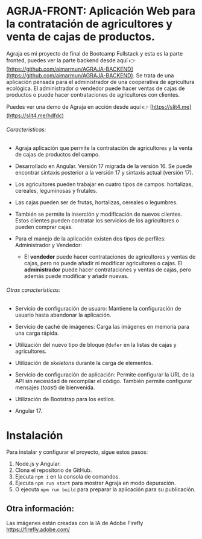 # AGRJA-FRONT: Aplicación Web para la contratación de agricultores y venta de cajas de productos.

Agraja es mi proyecto de final de Bootcamp Fullstack y esta es la parte fronted, puedes ver la parte backend desde aquí 👉 [https://github.com/aimarmun/AGRAJA-BACKEND](https://github.com/aimarmun/AGRAJA-BACKEND). 
Se trata de una aplicación pensada para el administrador de una cooperativa de agricultura ecológica. 
El administrador o vendedor puede hacer ventas de cajas de productos o puede hacer contrataciones de agricultores con clientes.

Puedes ver una demo de Agraja en acción desde aquí 👉 [https://slit4.me](https://slit4.me/hdfdc)

###### Características:

- Agraja aplicación que permite la contratación de agricultores y la venta de cajas de productos del campo.

- Desarrollado en Angular. Versión 17 migrada de la versión 16. Se puede encontrar sintaxis posterior a la versión 17 y sintaxis actual (versión 17).

- Los agricultores pueden trabajar en cuatro tipos de campos: hortalizas, cereales, leguminosas y frutales.

- Las cajas pueden ser de frutas, hortalizas, cereales o legumbres.

- También se permite la inserción y modificación de nuevos clientes. Estos clientes pueden contratar los servicios de los agricultores o pueden comprar cajas.

- Para el manejo de la aplicación existen dos tipos de perfiles: Administrador y Vendedor:
  
  - El **vendedor** puede hacer contrataciones de agricultores y ventas de cajas, pero no puede añadir ni modificar agricultores o cajas. El **administrador** puede hacer contrataciones y ventas de cajas, pero además puede modificar y añadir nuevas.

###### Otras características:

- Servicio de configuración de usuaro: Mantiene la configuración de usuario hasta abandonar la aplicación.

- Servicio de caché de imágenes: Carga las imágenes en memoria para una carga rápida.

- Utilización del nuevo tipo de bloque `@defer` en la listas de cajas y agricultores.

- Utilización de *skeletons* durante la carga de elementos.

- Servicio de configuración de aplicación: Permite configurar la URL de la API sin necesidad  de recompilar el código. También permite configurar mensajes (*toast*) de bienvenida.

- Utilización de Bootstrap para los estilos.

- Angular 17.

# Instalación

Para instalar y configurar el proyecto, sigue estos pasos:

1. Node.js y Angular.
2. Clona el repositorio de GitHub.
3. Ejecuta `npm i` en  la consola de comandos.
4. Ejecuta `npm run start` para mostrar Agraja en modo depuración.
5. O ejecuta `npm run build` para preparar la aplicación para su publicación.

## Otra información:

Las imágenes están creadas con la IA de Adobe Firefly https://firefly.adobe.com/
